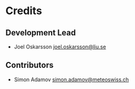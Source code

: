 # Credits

## Development Lead

- Joel Oskarsson <joel.oskarsson@liu.se>

## Contributors

- Simon Adamov <simon.adamov@meteoswiss.ch>
